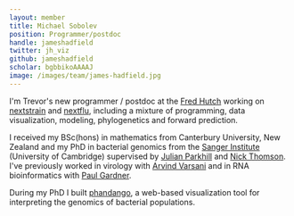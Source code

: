 ```yaml
---
layout: member
title: Michael Sobolev
position: Programmer/postdoc
handle: jameshadfield
twitter: jh_viz
github: jameshadfield
scholar: bgbbikoAAAAJ
image: /images/team/james-hadfield.jpg
---
```


I'm Trevor's new programmer / postdoc at the [Fred Hutch](http://www.fredhutch.org/) working on [nextstrain](http://nextstrain.org) and [nextflu](http://nextflu.org), including a mixture of programming, data visualization, modeling, phylogenetics and forward prediction.

I received my BSc(hons) in mathematics from Canterbury University, New Zealand and my PhD in bacterial genomics from the [Sanger Institute](http://www.sanger.ac.uk/) (University of Cambridge) supervised by [Julian Parkhill](http://www.sanger.ac.uk/people/directory/parkhill-julian) and [Nick Thomson](http://www.sanger.ac.uk/people/directory/thomson-nicholas-robert). I've previously worked in virology with [Arvind Varsani](https://biodesign.asu.edu/arvind-varsani) and in RNA bioinformatics with [Paul Gardner](http://www.biol.canterbury.ac.nz/people/gardner.shtml).

During my PhD I built [phandango](https://github.com/jameshadfield/phandango), a web-based visualization tool for interpreting the genomics of bacterial populations.
